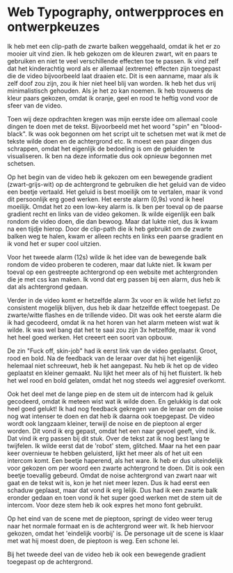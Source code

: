 # Web Typography, ontwerpproces en ontwerpkeuzes

Ik heb met een clip-path de zwarte balken weggehaald, omdat ik het er zo mooier uit vind zien. Ik heb gekozen om de kleuren zwart, wit en paars te gebruiken en niet te veel verschillende effecten toe te passen. Ik vind zelf dat het kinderachtig word als er allemaal (extreme) effecten zijn toegepast die de video bijvoorbeeld laat draaien etc. Dit is een aanname, maar als ik zelf doof zou zijn, zou ik hier niet heel blij van worden. Ik heb het dus vrij minimalistisch gehouden. Als je het zo kan noemen. Ik heb trouwens de kleur paars gekozen, omdat ik oranje, geel en rood te heftig vond voor de sfeer van de video. 

Toen wij deze opdrachten kregen was mijn eerste idee om allemaal coole dingen te doen met de tekst. Bijvoorbeeld met het woord "spin" en "blood-black". Ik was ook begonnen om het script uit te schetsen met wat ik met de tekste wilde doen en de achtergrond etc. Ik moest een paar dingen dus schrappen, omdat het eigenlijk de bedoeling is om de geluiden te visualiseren. Ik ben na deze informatie dus ook opnieuw begonnen met schetsen.

Op het begin van de video heb ik gekozen om een bewegende gradient (zwart-grijs-wit)  op de achtergrond te gebruiken die het geluid van de video een beetje vertaald. Het geluid is best moeilijk om te vertalen, maar ik vond dit persoonlijk erg goed werken. Het eerste alarm (0,9s) vond ik heel moeilijk. Omdat het zo een low-key alarm is. Ik ben per toeval op de paarse gradient recht en links van de video gekomen. Ik wilde eigenlijk een balk rondom de video doen, die dan bewoog. Maar dat lukte niet, dus ik kwam na een tijdje hierop. Door de clip-path die ik heb gebruikt om de zwarte balken weg te halen, kwam er alleen rechts en links een paarse gradient en ik vond het er super cool uitzien.

Voor het tweede alarm (12s) wilde ik het idee van de bewegende balk rondom de video proberen te coderen, maar dat lukte niet. Ik kwam per toeval op een gestreepte achtergrond op een website met achtergronden die je met css kan maken. Ik vond dat erg passen bij een alarm, dus heb ik dat als achtergrond gedaan.

Verder in de video komt er hetzelfde alarm 3x voor en ik wilde het liefst zo consistent mogelijk blijven, dus heb ik daar hetzelfde effect toegepast. De zwarte/witte flashes en de trillende video. Dit was ook het eerste alarm die ik had gecodeerd, omdat ik na het horen van het alarm meteen wist wat ik wilde. Ik was wel bang dat het te saai zou zijn 3x hetzelfde, maar ik vond het heel goed werken. Het creeert een soort van opbouw.

De zin "Fuck off, skin-job" had ik eerst link van de video geplaatst. Groot, rood en bold. Na de feedback van de leraar over dat hij het eigenlijk helemaal niet schreeuwt, heb ik het aangepast. Nu heb ik het op de video geplaatst en kleiner gemaakt. Nu lijkt het meer als of hij het fluistert. Ik heb het wel rood en bold gelaten, omdat het nog steeds wel aggresief overkomt.

Ook het deel met de lange piep en de stem uit de intercom had ik geluik gecodeerd, omdat ik meteen wist wat ik wilde doen. En gelukkig is dat ook heel goed gelukt! Ik had nog feedback gekregen van de leraar om de noise nog wat intenser te doen en dat heb ik daarna ook toepgepast. De video wordt ook langzaam kleiner, terwijl de noise en de pieptoon al erger worden. Dit vond ik erg gepast, omdat het een naar gevoel geeft, vind ik. Dat vind ik erg passen bij dit stuk. Over de tekst zat ik nog best lang te twijfelen. Ik wilde eerst dat de 'robot' stem, glitched. Maar na het een paar keer overnieuw te hebben geluisterd, lijkt het meer als of het uit een intercom komt. Een beetje haperend, als het ware. Ik heb er dus uiteindelijk voor gekozen om per woord een zwarte achtergrond te doen. Dit is ook een beetje toevallig gebeurd. Omdat de noise achtergrond van zwart naar wit gaat en de tekst wit is, kon je het niet meer lezen. Dus ik had eerst een schaduw geplaast, maar dat vond ik erg lelijk. Dus had ik een zwarte balk eronder gedaan en toen vond ik het super goed werken met de stem uit de intercom. Voor deze stem heb ik ook expres het mono font gebruikt.

Op het eind van de scene met de pieptoon, springt de video weer terug naar het normale formaat en is de achtergrond weer wit. Ik heb hiervoor gekozen, omdat het 'eindelijk voorbij' is. De personage uit de scene is klaar met wat hij moest doen, de pieptoon is weg. Een schone lei.

Bij het tweede deel van de video heb ik ook een bewegende gradient toegepast op de achtergrond.








